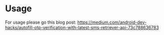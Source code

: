 # Usage
For usage please go this blog post:
https://medium.com/android-dev-hacks/autofill-otp-verification-with-latest-sms-retriever-api-73c788636783